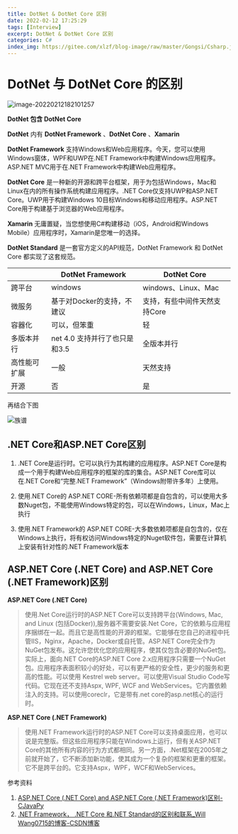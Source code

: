 ```yaml
---
title: DotNet & DotNet Core 区别
date: 2022-02-12 17:25:29
tags: [Interview]
excerpt: DotNet & DotNet Core 区别
categories: C#
index_img: https://gitee.com/xlzf/blog-image/raw/master/Gongsi/Csharp.jpeg
---
```


# DotNet 与 DotNet Core 的区别

![image-20220212182101257](https://gitee.com/xlzf/blog-image/raw/master/Home/image-20220212182101257.png)

**DotNet 包含 DotNet Core** 

**DotNet** 内有 **DotNet Framework** 、**DotNet Core** 、**Xamarin**

**DotNet Framework** 支持Windows和Web应用程序。今天，您可以使用Windows窗体，WPF和UWP在.NET Framework中构建Windows应用程序。ASP.NET MVC用于在.NET Framework中构建Web应用程序。

**DotNet Core** 是一种新的开源和跨平台框架，用于为包括Windows，Mac和Linux在内的所有操作系统构建应用程序。.NET Core仅支持UWP和ASP.NET Core。UWP用于构建Windows 10目标Windows和移动应用程序。ASP.NET Core用于构建基于浏览器的Web应用程序。 

**Xamarin** 无庸置疑，当您想使用C#构建移动（iOS，Android和Windows Mobile）应用程序时，Xamarin是您唯一的选择。

**DotNet Standard**  是一套官方定义的API规范，DotNet Framework 和 DotNet Core 都实现了这套规范。

|              | DotNet Framework              | DotNet Core                  |
| ------------ | ----------------------------- | ---------------------------- |
| 跨平台       | windows                       | windows、Linux、Mac          |
| 微服务       | 基于对Docker的支持，不建议    | 支持，有些中间件天然支持Core |
| 容器化       | 可以，但笨重                  | 轻                           |
| 多版本并行   | net 4.0 支持并行了也只是和3.5 | 全版本并行                   |
| 高性能可扩展 | 一般                          | 天然支持                     |
| 开源         | 否                            | 是                           |

再结合下图

![族谱](https://gitee.com/xlzf/blog-image/raw/master/Home/image-20220212182623858.png)



## **.NET Core和ASP.NET Core区别**

1. .NET Core是运行时。它可以执行为其构建的应用程序。ASP.NET Core是构成一个用于构建Web应用程序的框架的库的集合。ASP.NET Core库可以在.NET Core和“完整.NET Framework”（Windows附带许多年）上使用。

2. 使用.NET Core的 ASP.NET CORE-所有依赖项都是自包含的，可以使用大多数Nuget包，不能使用Windows特定的包，可以在Windows，Linux，Mac上执行

3. 使用.NET Framework的 ASP.NET CORE-大多数依赖项都是自包含的，仅在Windows上执行，将有权访问Windows特定的Nuget软件包，需要在计算机上安装有针对性的.NET Framework版本

## **ASP.NET Core (.NET Core) and ASP.NET Core (.NET Framework)区别**

**ASP.NET Core (.NET Core)**

> 使用.Net Core运行时的ASP.NET Core可以支持跨平台(Windows, Mac, and Linux (包括Docker)),服务器不需要安装.Net Core，它的依赖与应用程序捆绑在一起。而且它是高性能的开源的框架。它能够在您自己的进程中托管IIS，Nginx，Apache，Docker或自托管。ASP.NET Core完全作为NuGet包发布。这允许您优化您的应用程序，使其仅包含必要的NuGet包。实际上，面向.NET Core的ASP.NET Core 2.x应用程序只需要一个NuGet包。应用程序表面积较小的好处，可以有更严格的安全性，更少的服务和更高的性能。可以使用 Kestrel web server。可以使用Visual Studio Code写代码。它现在还不支持Aspx, WPF, WCF and WebServices。它内置依赖注入的支持。可以使用coreclr，它是带有.net core的asp.net核心的运行时。

**ASP.NET Core (.NET Framework)**

> 使用.NET Framework运行时的ASP.NET Core可以支持桌面应用，也可以说是完整版。但这些应用程序只能在Windows上运行，但有关ASP.NET Core的其他所有内容的行为方式都相同。另一方面，.Net框架在2005年之前就开始了，它不断添加新功能，使其成为一个复杂的框架和更重的框架。它不是跨平台的。它支持Aspx，WPF，WCF和WebServices。

参考资料

1. [ASP.NET Core (.NET Core) and ASP.NET Core (.NET Framework)区别-CJavaPy](https://www.cjavapy.com/article/73/)
2. [.NET Framework， .NET Core 和.NET Standard的区别和联系_Will Wang0715的博客-CSDN博客](https://blog.csdn.net/qq_21209307/article/details/104891873?spm=1001.2101.3001.6661.1&utm_medium=distribute.pc_relevant_t0.none-task-blog-2~default~CTRLIST~Rate-1.pc_relevant_default&depth_1-utm_source=distribute.pc_relevant_t0.none-task-blog-2~default~CTRLIST~Rate-1.pc_relevant_default&utm_relevant_index=1)
